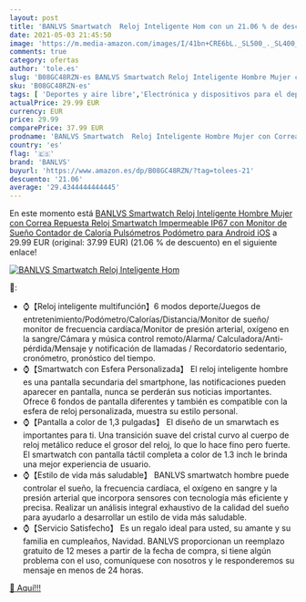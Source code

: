 ```yaml
---
layout: post
title: 'BANLVS Smartwatch  Reloj Inteligente Hom con un 21.06 % de descuento'
date: 2021-05-03 21:45:50
image: 'https://m.media-amazon.com/images/I/41bn+CRE6bL._SL500_._SL400_.jpg'
comments: true
category: ofertas
author: 'tole.es'
slug: 'B08GC48RZN-es BANLVS Smartwatch Reloj Inteligente Hombre Mujer con...'
sku: 'B08GC48RZN-es'
tags: [ 'Deportes y aire libre','Electrónica y dispositivos para el deporte','Monitores de actividad','android','banlvs', ]
actualPrice: 29.99 EUR
currency: EUR
price: 29.99
comparePrice: 37.99 EUR
prodname: 'BANLVS Smartwatch  Reloj Inteligente Hombre Mujer con Correa Repuesta  Reloj Smartwatch Impermeable IP67 con Monitor de Sueño Contador de Caloría Pulsómetros Podómetro para Android iOS'
country: 'es'
flag: '🇪🇸'
brand: 'BANLVS'
buyurl: 'https://www.amazon.es/dp/B08GC48RZN/?tag=tolees-21'
descuento: '21.06'
average: '29.4344444444445'
---
```


En este momento está [BANLVS Smartwatch  Reloj Inteligente Hombre Mujer con Correa Repuesta  Reloj Smartwatch Impermeable IP67 con Monitor de Sueño Contador de Caloría Pulsómetros Podómetro para Android iOS](https://www.amazon.es/dp/B08GC48RZN/?tag=tolees-21) a 29.99 EUR (original: 37.99 EUR) (21.06 %  de descuento) en el siguiente enlace!

[![BANLVS Smartwatch  Reloj Inteligente Hom](https://m.media-amazon.com/images/I/41bn+CRE6bL._SL500_._SL400_.jpg)](https://www.amazon.es/dp/B08GC48RZN/?tag=tolees-21)

🔎:

- ⌚【Reloj inteligente multifunción】6 modos deporte/Juegos de entretenimiento/Podómetro/Calorías/Distancia/Monitor de sueño/ monitor de frecuencia cardíaca/Monitor de presión arterial, oxígeno en la sangre/Cámara y música control remoto/Alarma/ Calculadora/Anti-pérdida/Mensaje y notificación de llamadas / Recordatorio sedentario, cronómetro, pronóstico del tiempo.
- ⌚【Smartwatch con Esfera Personalizada】 El reloj inteligente hombre es una pantalla secundaria del smartphone, las notificaciones pueden aparecer en pantalla, nunca se perderán sus noticias importantes. Ofrece 6 fondos de pantalla diferentes y también es compatible con la esfera de reloj personalizada, muestra su estilo personal.
- ⌚【Pantalla a color de 1,3 pulgadas】 El diseño de un smarwtach es importantes para ti. Una transición suave del cristal curvo al cuerpo de reloj metálico reduce el grosor del reloj, lo que lo hace fino pero fuerte. El smartwatch con pantalla táctil completa a color de 1.3 inch le brinda una mejor experiencia de usuario.
- ⌚【Estilo de vida más saludable】 BANLVS smartwatch hombre puede controlar el sueño, la frecuencia cardíaca, el oxígeno en sangre y la presión arterial que incorpora sensores con tecnología más eficiente y precisa. Realizar un análisis integral exhaustivo de la calidad del sueño para ayudarlo a desarrollar un estilo de vida más saludable.
- ⌚【Servicio Satisfecho】 Es un regalo ideal para usted, su amante y su familia en cumpleaños, Navidad. BANLVS proporcionan un reemplazo gratuito de 12 meses a partir de la fecha de compra, si tiene algún problema con el uso, comuníquese con nosotros y le responderemos su mensaje en menos de 24 horas.

[🛒 Aquí!!!](https://www.amazon.es/dp/B08GC48RZN/?tag=tolees-21)
